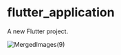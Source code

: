 # flutter_application

A new Flutter project.

![MergedImages(9)](https://github.com/AhmedOsmanOmer/news_app/assets/77662412/867cad67-00be-4315-bc7c-b32f6f0b59ec)
